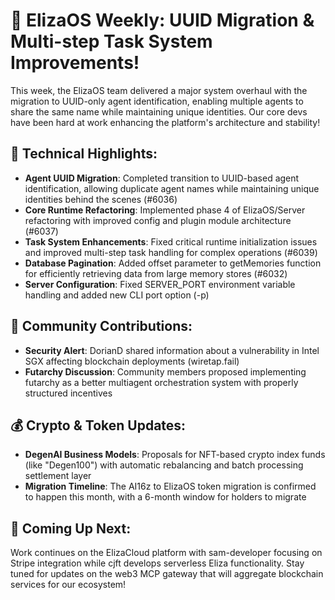 # 🚀 ElizaOS Weekly: UUID Migration & Multi-step Task System Improvements!

This week, the ElizaOS team delivered a major system overhaul with the migration to UUID-only agent identification, enabling multiple agents to share the same name while maintaining unique identities. Our core devs have been hard at work enhancing the platform's architecture and stability!

## 🔧 Technical Highlights:
- **Agent UUID Migration**: Completed transition to UUID-based agent identification, allowing duplicate agent names while maintaining unique identities behind the scenes (#6036)
- **Core Runtime Refactoring**: Implemented phase 4 of ElizaOS/Server refactoring with improved config and plugin module architecture (#6037)
- **Task System Enhancements**: Fixed critical runtime initialization issues and improved multi-step task handling for complex operations (#6039)
- **Database Pagination**: Added offset parameter to getMemories function for efficiently retrieving data from large memory stores (#6032)
- **Server Configuration**: Fixed SERVER_PORT environment variable handling and added new CLI port option (-p)

## 👥 Community Contributions:
- **Security Alert**: DorianD shared information about a vulnerability in Intel SGX affecting blockchain deployments (wiretap.fail)
- **Futarchy Discussion**: Community members proposed implementing futarchy as a better multiagent orchestration system with properly structured incentives

## 💰 Crypto & Token Updates:
- **DegenAI Business Models**: Proposals for NFT-based crypto index funds (like "Degen100") with automatic rebalancing and batch processing settlement layer
- **Migration Timeline**: The AI16z to ElizaOS token migration is confirmed to happen this month, with a 6-month window for holders to migrate

## 🔮 Coming Up Next:
Work continues on the ElizaCloud platform with sam-developer focusing on Stripe integration while cjft develops serverless Eliza functionality. Stay tuned for updates on the web3 MCP gateway that will aggregate blockchain services for our ecosystem!